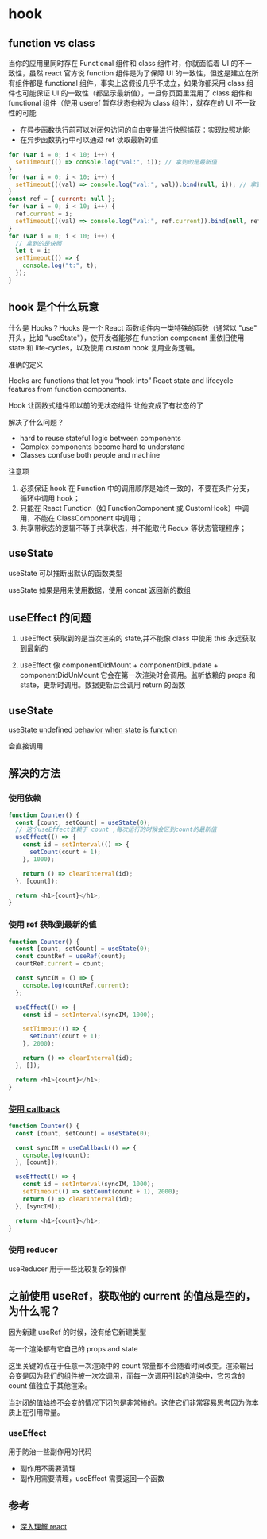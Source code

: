 # hook

## function vs class

当你的应用里同时存在 Functional 组件和 class 组件时，你就面临着 UI 的不一致性，虽然 react 官方说 function 组件是为了保障 UI 的一致性，但这是建立在所有组件都是 functional 组件，事实上这假设几乎不成立，如果你都采用 class 组件也可能保证 UI 的一致性（都显示最新值），一旦你页面里混用了 class 组件和 functional 组件（使用 useref 暂存状态也视为 class 组件），就存在的 UI 不一致性的可能

- 在异步函数执行前可以对闭包访问的自由变量进行快照捕获：实现快照功能
- 在异步函数执行中可以通过 ref 读取最新的值

```js
for (var i = 0; i < 10; i++) {
  setTimeout(() => console.log("val:", i)); // 拿到的是最新值
}
for (var i = 0; i < 10; i++) {
  setTimeout(((val) => console.log("val:", val)).bind(null, i)); // 拿到的是快照
}
const ref = { current: null };
for (var i = 0; i < 10; i++) {
  ref.current = i;
  setTimeout(((val) => console.log("val:", ref.current)).bind(null, ref)); // 拿到的是最新值
}
for (var i = 0; i < 10; i++) {
  // 拿到的是快照
  let t = i;
  setTimeout(() => {
    console.log("t:", t);
  });
}
```

## hook 是个什么玩意

什么是 Hooks？Hooks 是一个 React 函数组件内一类特殊的函数（通常以 "use" 开头，比如 "useState"），使开发者能够在 function component 里依旧使用 state 和 life-cycles，以及使用 custom hook 复用业务逻辑。

准确的定义

Hooks are functions that let you “hook into” React state and lifecycle features from function components.

Hook 让函数式组件即以前的无状态组件 让他变成了有状态的了

解决了什么问题？

- hard to reuse stateful logic between components
- Complex components become hard to understand
- Classes confuse both people and machine

注意项

1. 必须保证 hook 在 Function 中的调用顺序是始终一致的，不要在条件分支，循环中调用 hook；
2. 只能在 React Function（如 FunctionComponent 或 CustomHook）中调用，不能在 ClassComponent 中调用；
3. 共享带状态的逻辑不等于共享状态，并不能取代 Redux 等状态管理程序；

## useState

useState 可以推断出默认的函数类型

useState 如果是用来使用数据，使用 concat 返回新的数组

## useEffect 的问题

1. useEffect 获取到的是当次渲染的 state,并不能像 class 中使用 this 永远获取到最新的

2. useEffect 像 componentDidMount + componentDidUpdate + componentDidUnMount 它会在第一次渲染时会调用。监听依赖的 props 和 state，更新时调用。数据更新后会调用 return 的函数

## useState

[useState undefined behavior when state is function](https://github.com/facebook/react/issues/15279)

会直接调用

## 解决的方法

### 使用依赖

```js
function Counter() {
  const [count, setCount] = useState(0);
  // 这个useEffect依赖于 count ,每次运行的时候会区到count的最新值
  useEffect(() => {
    const id = setInterval(() => {
      setCount(count + 1);
    }, 1000);

    return () => clearInterval(id);
  }, [count]);

  return <h1>{count}</h1>;
}
```

### 使用 ref 获取到最新的值

```js
function Counter() {
  const [count, setCount] = useState(0);
  const countRef = useRef(count);
  countRef.current = count;

  const syncIM = () => {
    console.log(countRef.current);
  };

  useEffect(() => {
    const id = setInterval(syncIM, 1000);

    setTimeout(() => {
      setCount(count + 1);
    }, 2000);

    return () => clearInterval(id);
  }, []);

  return <h1>{count}</h1>;
}
```

### [使用 callback](https://zhuanlan.zhihu.com/p/98554943)

```js
function Counter() {
  const [count, setCount] = useState(0);

  const syncIM = useCallback(() => {
    console.log(count);
  }, [count]);

  useEffect(() => {
    const id = setInterval(syncIM, 1000);
    setTimeout(() => setCount(count + 1), 2000);
    return () => clearInterval(id);
  }, [syncIM]);

  return <h1>{count}</h1>;
}
```

### 使用 reducer

useReducer 用于一些比较复杂的操作

## 之前使用 useRef，获取他的 current 的值总是空的，为什么呢？

因为新建 useRef 的时候，没有给它新建类型

每一个渲染都有它自己的 props and state

这里关键的点在于任意一次渲染中的 count 常量都不会随着时间改变。渲染输出会变是因为我们的组件被一次次调用，而每一次调用引起的渲染中，它包含的 count 值独立于其他渲染。

当封闭的值始终不会变的情况下闭包是非常棒的。这使它们非常容易思考因为你本质上在引用常量。

### useEffect

用于防治一些副作用的代码

- 副作用不需要清理
- 副作用需要清理，useEffect 需要返回一个函数

## 参考

- [深入理解 react](https://overreacted.io/zh-hans/a-complete-guide-to-useeffect/)
